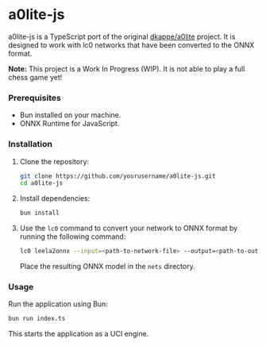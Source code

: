 # a0lite-js

a0lite-js is a TypeScript port of the original [dkappe/a0lite](https://github.com/dkappe/a0lite) project. It is designed to work with lc0 networks that have been converted to the ONNX format.

**Note:** This project is a Work In Progress (WIP). It is not able to play a full chess game yet! 

### Prerequisites

- Bun installed on your machine.
- ONNX Runtime for JavaScript.

### Installation

1. Clone the repository:
   ```bash
   git clone https://github.com/yourusername/a0lite-js.git
   cd a0lite-js
   ```

2. Install dependencies:
   ```bash
   bun install
   ```

3. Use the `lc0` command to convert your network to ONNX format by running the following command:
   ```bash
   lc0 leela2onnx --input=<path-to-network-file> --output=<path-to-output-onnx-file>
   ```
   Place the resulting ONNX model in the `nets` directory.

### Usage

Run the application using Bun:
```bash
bun run index.ts
```

This starts the application as a UCI engine.